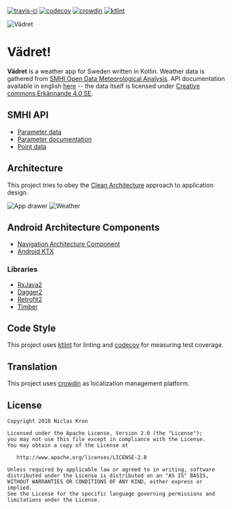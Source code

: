 [![travis-ci](https://travis-ci.org/vadret/android.svg?branch=master)](https://travis-ci.org/vadret/android)
[![codecov](https://codecov.io/gh/vadret/android/branch/master/graph/badge.svg)](https://codecov.io/gh/vadret/android)
[![crowdin](https://d322cqt584bo4o.cloudfront.net/vadret/localized.svg)](https://crowdin.com/project/vadret)
[![ktlint](https://img.shields.io/badge/code%20style-%E2%9D%A4-FF4081.svg)](https://ktlint.github.io/)

![Vädret](https://raw.githubusercontent.com/vadret/android/master/assets/logo.png)

# Vädret!
**Vädret** is a weather app for Sweden written in Kotlin. 
Weather data is gathered from [SMHI Open Data Meteorological Analysis](https://opendata-download-metanalys.smhi.se). API documentation available in 
english [here](https://opendata.smhi.se/apidocs/metanalys/index.html) -- the
data itself is licensed under [Creative commons Erkännande 4.0 SE](https://www.smhi.se/klimatdata/oppna-data/information-om-oppna-data/villkor-for-anvandning-1.30622).

## SMHI API

* [Parameter data](https://opendata-download-metanalys.smhi.se/api/category/mesan1g/version/2/parameter.json)
* [Parameter documentation](https://opendata.smhi.se/apidocs/metanalys/parameters.html)
* [Point data](https://opendata-download-metanalys.smhi.se/api/category/mesan1g/version/2/geotype/point/lon/18.0686/lat/59.3293/data.json)

## Architecture
This project tries to obey the [Clean Architecture](https://8thlight.com/blog/uncle-bob/2012/08/13/the-clean-architecture.html) approach to application design.

![App drawer](https://raw.githubusercontent.com/vadret/android/master/assets/drawer.png)
![Weather](https://raw.githubusercontent.com/vadret/android/master/assets/weather.png)

## Android Architecture Components

* [Navigation Architecture Component](https://developer.android.com/topic/libraries/architecture/navigation/)
* [Android KTX](https://developer.android.com/kotlin/ktx)

### Libraries

* [RxJava2](https://github.com/ReactiveX/RxJava)
* [Dagger2](https://github.com/google/dagger)
* [Retrofit2](https://github.com/square/retrofit)
* [Timber](https://github.com/JakeWharton/timber)

## Code Style
This project uses [ktlint](https://github.com/shyiko/ktlint) for linting and [codecov](https://codecov.io/gh/vadret/android) for measuring test coverage.

## Translation
This project uses [crowdin](https://crowdin.com/) as localization management platform.

## License

	Copyright 2018 Niclas Kron

	Licensed under the Apache License, Version 2.0 (the "License");
	you may not use this file except in compliance with the License.
	You may obtain a copy of the License at

	   http://www.apache.org/licenses/LICENSE-2.0

	Unless required by applicable law or agreed to in writing, software
	distributed under the License is distributed on an "AS IS" BASIS,
	WITHOUT WARRANTIES OR CONDITIONS OF ANY KIND, either express or implied.
	See the License for the specific language governing permissions and
	limitations under the License.
